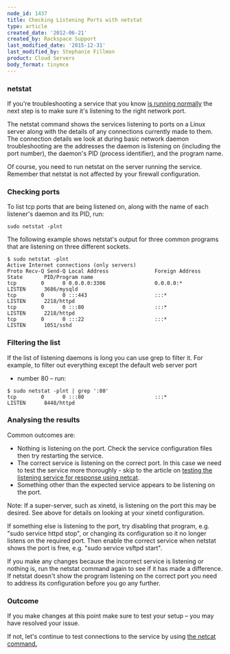 ```yaml
---
node_id: 1437
title: Checking Listening Ports with netstat
type: article
created_date: '2012-06-21'
created_by: Rackspace Support
last_modified_date: '2015-12-31'
last_modified_by: Stephanie Fillmon
product: Cloud Servers
body_format: tinymce
---
```


<div id="concept_qbl_bjv_ng" class="nested0">

### netstat

<div class="body conbody">

If you're troubleshooting a service that you know
<a href="/how-to/checking-system-load-on-linux" class="xref">is running normally</a>
the next step is to make sure it's listening to the right network port.

The netstat command shows the services listening to ports on a Linux
server along with the details of any connections currently made to them.
The connection details we look at during basic network daemon
troubleshooting are the addresses the daemon is listening on (including
the port number), the daemon's PID (process identifier), and the program
name.

Of course, you need to run netstat on the server running the service.
Remember that netstat is not affected by your firewall configuration.

</div>

</div>

<div id="task_dcl_2jv_ng" class="topic task nested0">

### Checking ports

<div class="body taskbody">

<div class="section steps-informal">

To list tcp ports that are being listened on, along with the name of
each listener's daemon and its PID, run:

``` {.pre .codeblock}
sudo netstat -plnt
```

The following example shows netstat's output for three common programs
that are listening on three different sockets.

``` {.pre .codeblock}
$ sudo netstat -plnt
Active Internet connections (only servers)
Proto Recv-Q Send-Q Local Address               Foreign Address             State       PID/Program name
tcp        0      0 0.0.0.0:3306                0.0.0.0:*                   LISTEN      3686/mysqld
tcp        0      0 :::443                      :::*                        LISTEN      2218/httpd
tcp        0      0 :::80                       :::*                        LISTEN      2218/httpd
tcp        0      0 :::22                       :::*                        LISTEN      1051/sshd
```

</div>

</div>

</div>

<div id="task_f4j_hjv_ng" class="topic task nested0">

### Filtering the list

<div class="body taskbody">

<div class="section steps-informal">

If the list of listening daemons is long you can use grep to filter it.
For example, to filter out everything except the default web server port
- number 80 &ndash; run:

``` {.pre .codeblock}
$ sudo netstat -plnt | grep ':80'
tcp        0      0 :::80                       :::*                        LISTEN      8448/httpd
```

</div>

</div>

</div>

<div id="concept_3pn_ljv_ng" class="topic concept nested0">

### Analysing the results

<div class="body conbody">

Common outcomes are:

-   Nothing is listening on the port. Check the service configuration
    files then try restarting the service.
-   The correct service is listening on the correct port. In this case
    we need to test the service more thoroughly - skip to the article on
    <a href="/how-to/testing-network-services-with-netcat" class="xref">testing the listening service for response using netcat</a>.
-   Something other than the expected service appears to be listening on
    the port.

<div class="p">

<div class="note note">

<span class="notetitle">Note:</span> If a super-server, such as xinetd,
is listening on the port this may be desired. See above for details on
looking at your xinetd configuration.

</div>

</div>

If something else is listening to the port, try disabling that program,
e.g. "sudo service httpd stop", or changing its configuration so it no
longer listens on the required port. Then enable the correct service
when netstat shows the port is free, e.g. "sudo service vsftpd start".

If you make any changes because the incorrect service is listening or
nothing is, run the netstat command again to see if it has made a
difference. If netstat doesn't show the program listening on the correct
port you need to address its configuration before you go any further.

</div>

</div>

<div id="concept_s5f_njv_ng" class="topic concept nested0">

### Outcome

<div class="body conbody">

If you make changes at this point make sure to test your setup &ndash; you may
have resolved your issue.

If not, let's continue to test connections to the service by using
<a href="/how-to/testing-network-services-with-netcat" class="xref">the netcat command.</a>

</div>

</div>

